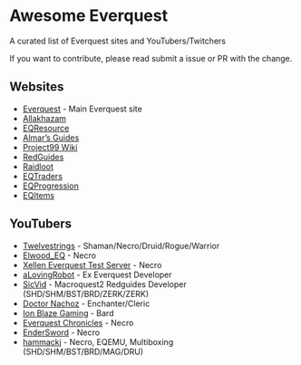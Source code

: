 # Awesome Everquest 

A curated list of Everquest sites and YouTubers/Twitchers

If you want to contribute, please read submit a issue or PR with the change.

## Websites
* [Everquest](https://everquest.com/) - Main Everquest site
* [Allakhazam](https://everquest.allakhazam.com/)
* [EQResource](https://eqresource.com/)
* [Almar’s Guides](https://almarsguides.com/EQ)
* [Project99 Wiki](https://wiki.project1999.com/)
* [RedGuides](https://www.redguides.com)
* [Raidloot](http://raidloot.com)
* [EQTraders](http://eqtraders.com)
* [EQProgression](https://www.eqprogression.com/)
* [EQItems](https://eqitems.com/)

## YouTubers
* [Twelvestrings](https://www.youtube.com/channel/UC_dOTzt7DwC6tiWfgRriRpQ) - Shaman/Necro/Druid/Rogue/Warrior
* [Elwood_EQ](https://www.youtube.com/channel/UCXQ8621V0k-eSOK4jnum1XQ) - Necro
* [Xellen Everquest Test Server](https://www.youtube.com/channel/UCbXo3YnBRiaH_pZuwtSNRLg) - Necro
* [aLovingRobot](https://www.youtube.com/channel/UCFl_3ktLNPYUeicLmhSvB1Q ) - Ex Everquest Developer
* [SicVid](https://www.youtube.com/c/SicVid) - Macroquest2 Redguides Developer (SHD/SHM/BST/BRD/ZERK/ZERK)
* [Doctor Nachoz](https://www.youtube.com/channel/UCxBKRN2AnlLYEM1hl2vbavQ) - Enchanter/Cleric
* [Ion Blaze Gaming](https://www.youtube.com/c/IonBlazeGaming/) - Bard
* [Everquest Chronicles](https://www.youtube.com/c/FcsevenXIII) - Necro
* [EnderSword](https://www.youtube.com/user/EnderSword) - Necro
* [hammackj](https://www.youtube.com/c/hammackj) - Necro, EQEMU, Multiboxing (SHD/SHM/BST/BRD/MAG/DRU)
